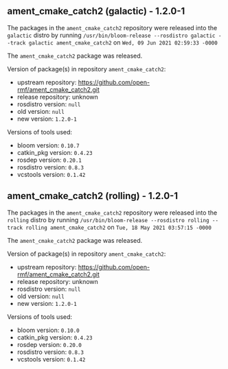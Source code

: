 ## ament_cmake_catch2 (galactic) - 1.2.0-1

The packages in the `ament_cmake_catch2` repository were released into the `galactic` distro by running `/usr/bin/bloom-release --rosdistro galactic --track galactic ament_cmake_catch2` on `Wed, 09 Jun 2021 02:59:33 -0000`

The `ament_cmake_catch2` package was released.

Version of package(s) in repository `ament_cmake_catch2`:

- upstream repository: https://github.com/open-rmf/ament_cmake_catch2.git
- release repository: unknown
- rosdistro version: `null`
- old version: `null`
- new version: `1.2.0-1`

Versions of tools used:

- bloom version: `0.10.7`
- catkin_pkg version: `0.4.23`
- rosdep version: `0.20.1`
- rosdistro version: `0.8.3`
- vcstools version: `0.1.42`


## ament_cmake_catch2 (rolling) - 1.2.0-1

The packages in the `ament_cmake_catch2` repository were released into the `rolling` distro by running `/usr/bin/bloom-release --rosdistro rolling --track rolling ament_cmake_catch2` on `Tue, 18 May 2021 03:57:15 -0000`

The `ament_cmake_catch2` package was released.

Version of package(s) in repository `ament_cmake_catch2`:

- upstream repository: https://github.com/open-rmf/ament_cmake_catch2.git
- release repository: unknown
- rosdistro version: `null`
- old version: `null`
- new version: `1.2.0-1`

Versions of tools used:

- bloom version: `0.10.0`
- catkin_pkg version: `0.4.23`
- rosdep version: `0.20.0`
- rosdistro version: `0.8.3`
- vcstools version: `0.1.42`


